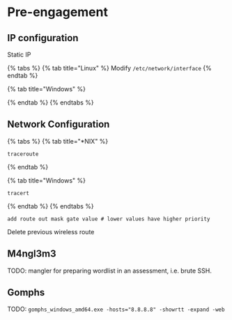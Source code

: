 # Pre-engagement

## IP configuration

Static IP

{% tabs %}
{% tab title="Linux" %}
Modify `/etc/network/interface`
{% endtab %}

{% tab title="Windows" %}

{% endtab %}
{% endtabs %}

## Network Configuration

{% tabs %}
{% tab title="*NIX" %}
```
traceroute
```
{% endtab %}

{% tab title="Windows" %}
```
tracert
```
{% endtab %}
{% endtabs %}

```
add route out mask gate value # lower values have higher priority
```

Delete previous wireless route&#x20;

## M4ngl3m3

TODO: mangler for preparing wordlist in an assessment, i.e. brute SSH.

## Gomphs

TODO: `gomphs_windows_amd64.exe -hosts="8.8.8.8" -showrtt -expand -web`
